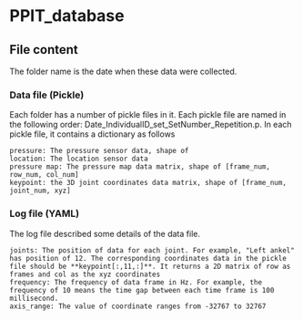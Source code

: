 # PPIT_database

## File content
The folder name is the date when these data were collected. 

### Data file (Pickle)
  Each folder has a number of pickle files in it. 
  Each pickle file are named in the following order: Date_IndividualID_set_SetNumber_Repetition.p.
  In each pickle file, it contains a dictionary as follows
  ```
  pressure: The pressure sensor data, shape of 
  location: The location sensor data
  pressure map: The pressure map data matrix, shape of [frame_num, row_num, col_num]
  keypoint: the 3D joint coordinates data matrix, shape of [frame_num, joint_num, xyz]
  ```
### Log file (YAML)
  The log file described some details of the data file.
  ```
joints: The position of data for each joint. For example, "Left ankel" has position of 12. The corresponding coordinates data in the pickle file should be **keypoint[:,11,:]**. It returns a 2D matrix of row as frames and col as the xyz coordinates
frequency: The frequency of data frame in Hz. For example, the frequency of 10 means the time gap between each time frame is 100 millisecond.
axis_range: The value of coordinate ranges from -32767 to 32767
```

  
